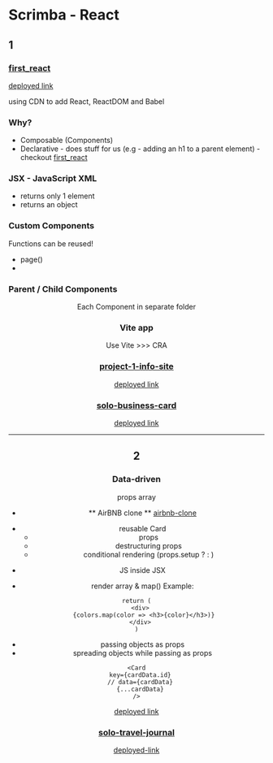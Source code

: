 # Scrimba - React

## 1

### [first_react](./first_react/)

[deployed link](https://ari-react-scrimba-first.netlify.app/)

using CDN to add React, ReactDOM and Babel

### Why?

- Composable (Components)
- Declarative - does stuff for us (e.g - adding an h1 to a parent element) - checkout [first_react](./first_react/)

### JSX - JavaScript XML

- returns only 1 element
- returns an object

### Custom Components

Functions can be reused!

- page()
- <Page />

### Parent / Child Components

<Page />
  <Header />
  <MainContent />
  <Footer />

Each Component in separate folder

### Vite app

Use Vite >>> CRA

### [project-1-info-site](./project-1-info-site/info-react/)

[deployed link](https://ari-scrimba-react-facts.netlify.app/)

### [solo-business-card](./solo-business-card/business-card/)

[deployed link](https://ari-react-business-card.netlify.app/)

---

## 2

### Data-driven

props
array

- ** AirBNB clone ** [airbnb-clone](./airbnb-clone/airbnb-clone/)

* reusable Card
  - props
  - destructuring props
  - conditional rendering (props.setup ? : )

- JS inside JSX

- render array & map()
  Example:

```
return (
  <div>
    {colors.map(color => <h3>{color}</h3>)}
  </div>
)
```

- passing objects as props
- spreading objects while passing as props

```
<Card
  key={cardData.id}
  // data={cardData}
  {...cardData}
/>
```

[deployed link](https://ari-react-airbnb.netlify.app/)

### [solo-travel-journal](./solo-travel-journal/travel-jounal/)

[deployed-link]()
